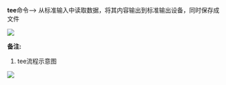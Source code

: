  **tee**命令--> 从标准输入中读取数据，将其内容输出到标准输出设备，同时保存成文件

![][0]

 **备注:**

 1) tee流程示意图

 

![][1]

[0]: ./img/20160813175919496.png
[1]: ./img/20160813180238141.png
